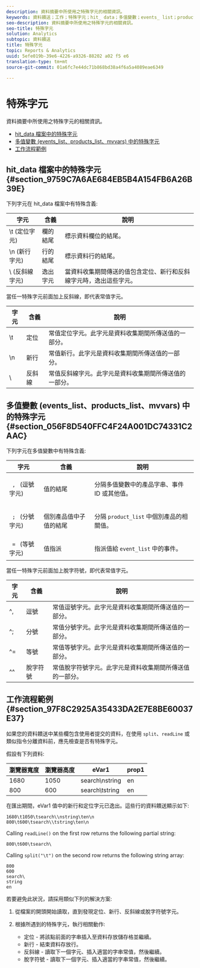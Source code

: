 ```yaml
---
description: 資料摘要中所使用之特殊字元的相關資訊。
keywords: 資料饋送；工作；特殊字元；hit_ data；多值變數；events_ list；products_ list；mvvars
seo-description: 資料摘要中所使用之特殊字元的相關資訊。
seo-title: 特殊字元
solution: Analytics
subtopic: 資料饋送
title: 特殊字元
topic: Reports & Analytics
uuid: 5efe019b-39e6-4226-a9326-88202 a02 f5 e6
translation-type: tm+mt
source-git-commit: 01a6fc7e44dc71b868bd38a4f6a5a4089eae6349

---
```



# 特殊字元

資料摘要中所使用之特殊字元的相關資訊。

* [hit_data 檔案中的特殊字元](../../../export/analytics-data-feed/c-df-contents/datafeeds-spec-chars.md#section_9759C7A6AE684EB5B4A154FB6A26B39E)
* [多值變數 (events_list、products_list、mvvars) 中的特殊字元](../../../export/analytics-data-feed/c-df-contents/datafeeds-spec-chars.md#section_056F8D540FFC4F24A001DC74331C2AAC)
* [工作流程範例](../../../export/analytics-data-feed/c-df-contents/datafeeds-spec-chars.md#section_97F8C2925A35433DA2E7E8BE60037E37)

## hit_data 檔案中的特殊字元 {#section_9759C7A6AE684EB5B4A154FB6A26B39E}

下列字元在 hit_data 檔案中有特殊含義:

| 字元 | 含義 | 說明 |
|--- |--- |--- |
| \t (定位字元) | 欄的結尾 | 標示資料欄位的結尾。 |
| \n (新行字元) | 行的結尾 | 標示資料行的結尾。 |
| \  (反斜線字元) | 逸出字元 | 當資料收集期間傳送的值包含定位、新行和反斜線字元時，逸出這些字元。 |

當任一特殊字元前面加上反斜線，即代表常值字元。

| 字元 | 含義 | 說明 |
|--- |--- |--- |
| \\t | 定位 | 常值定位字元。此字元是資料收集期間所傳送值的一部分。 |
| \\n | 新行 | 常值新行。此字元是資料收集期間所傳送值的一部分。 |
| \\ | 反斜線 | 常值反斜線字元。此字元是資料收集期間所傳送值的一部分。 |

## 多值變數 (events_list、products_list、mvvars) 中的特殊字元 {#section_056F8D540FFC4F24A001DC74331C2AAC}

下列字元在多值變數中有特殊含義:

<table id="table_FDA13DE05A784ED4972C2955BD2642C7"> 
 <thead> 
  <tr> 
   <th colname="col1" class="entry"> 字元 </th> 
   <th colname="col02" class="entry"> 含義 </th> 
   <th colname="col2" class="entry"> 說明 </th> 
  </tr> 
 </thead>
 <tbody> 
  <tr> 
   <td colname="col1"> <code> , </code> (逗號字元) </td> 
   <td colname="col02"> 值的結尾 </td> 
   <td colname="col2"> <p>分隔多值變數中的產品字串、事件 ID 或其他值。 </p> </td> 
  </tr> 
  <tr> 
   <td colname="col1"> <code> ; </code> (分號字元) </td> 
   <td colname="col02"> 個別產品值中子值的結尾 </td> 
   <td colname="col2"> <p>分隔 <code>product_list</code> 中個別產品的相關值。 </p> </td> 
  </tr> 
  <tr> 
   <td colname="col1"> <code> = </code> (等號字元) </td> 
   <td colname="col02"> 值指派 </td> 
   <td colname="col2"> <p>指派值給 <code>event_list</code> 中的事件。 </p> </td> 
  </tr> 
 </tbody> 
</table>

當任一特殊字元前面加上脫字符號，即代表常值字元。

| 字元 | 含義 | 說明 |
|--- |--- |--- |
| ^, | 逗號 | 常值逗號字元。此字元是資料收集期間所傳送值的一部分。 |
| ^; | 分號 | 常值分號字元。此字元是資料收集期間所傳送值的一部分。 |
| ^= | 等號 | 常值等號字元。此字元是資料收集期間所傳送值的一部分。 |
| ^^ | 脫字符號 | 常值脫字符號字元。此字元是資料收集期間所傳送值的一部分。 |

## 工作流程範例 {#section_97F8C2925A35433DA2E7E8BE60037E37}

如果您的資料饋送中某些欄包含使用者提交的資料，在使用 `split`、`readLine` 或類似指令分離資料前，應先檢查是否有特殊字元。

假設有下列資料:

| 瀏覽器寬度 | 瀏覽器高度 | eVar1 | prop1 |
|---|---|---|---|
| 1680 | 1050 | search\nstring | en |
| 800 | 600 | search\tstring | en |

在匯出期間，eVar1 值中的新行和定位字元已逸出。這些行的資料饋送顯示如下:

```
1680\t1050\tsearch\\nstring\ten\n 
800\t600\tsearch\\tstring\ten\n
```

Calling `readLine()` on the first row returns the following partial string:

```
800\t600\tsearch\
```

Calling `split("\t")` on the second row returns the following string array:

```
800 
600 
search\ 
string 
en
```

若要避免此狀況，請採用類似下列的解決方案:

1. 從檔案的開頭開始讀取，直到發現定位、新行、反斜線或脫字符號字元。
1. 根據所遇到的特殊字元，執行相關動作:

   * 定位 - 將該點前面的字串插入至資料存放儲存格並繼續。
   * 新行 - 結束資料存放行。
   * 反斜線 - 讀取下一個字元、插入適當的字串常值，然後繼續。
   * 脫字符號 - 讀取下一個字元、插入適當的字串常值，然後繼續。

